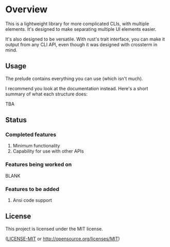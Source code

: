 # Overview

This is a lightweight library for more complicated CLIs, with multiple elements. It's designed to make separating multiple UI elements easier.

It's also designed to be versatile. With rust's trait interface, you can make it output from any CLI API, even though it was designed with crossterm in mind.

## Usage

The prelude contains everything you can use (which isn't much).

I recommend you look at the documentation instead. Here's a short summary of what each structure does:

TBA

## Status

### Completed features

1. Minimum functionality
2. Capability for use with other APIs

### Features being worked on

BLANK

### Features to be added

1. Ansi code support

## License

This project is licensed under the MIT license.

  ([LICENSE-MIT](LICENSE-MIT) or <http://opensource.org/licenses/MIT>)
